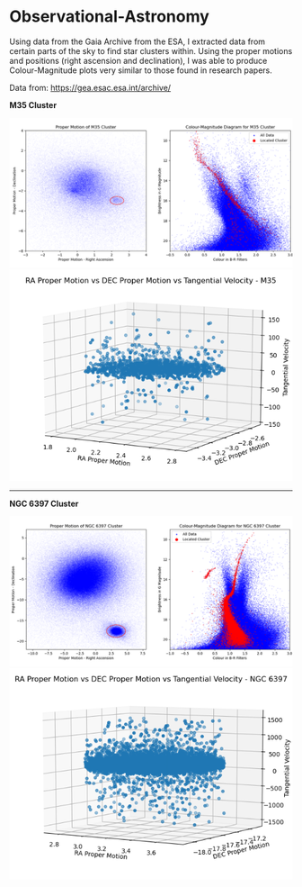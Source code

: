 # Observational-Astronomy
Using data from the Gaia Archive from the ESA, I extracted data from certain parts of the sky to find star clusters within. Using the proper motions and positions (right ascension and declination), I was able to produce Colour-Magnitude plots very similar to those found in research papers.


Data from: https://gea.esac.esa.int/archive/

<b>M35 Cluster</b>

![M35: Colour Magnitude and Proper Motions](https://github.com/brlnoble/Observational-Astronomy/blob/main/M35%20Proper%20and%20HR.png?raw=true)
![M35: Proper Motions vs Tangential Velocity](https://github.com/brlnoble/Observational-Astronomy/blob/main/M35%20RA%20vs%20DEC%20vs%20Vt.png?raw=true)

<hr></hr>

<b>NGC 6397 Cluster</b>

![NGC 6397: Colour Magnitude and Proper Motions](https://github.com/brlnoble/Observational-Astronomy/blob/main/NGC%20Proper%20and%20HR.png?raw=true)
![NGC 6397: Proper Motions vs Tangential Velocity](https://github.com/brlnoble/Observational-Astronomy/blob/main/NGC%20RA%20vs%20DEC%20vs%20Vt.png?raw=true)
